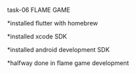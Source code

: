 task-06 FLAME GAME

*installed flutter with homebrew

*installed xcode SDK

*installed android development SDK

*halfway done in flame game development
